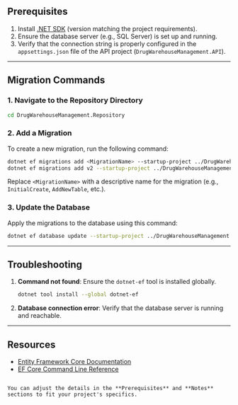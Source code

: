 ## Prerequisites

1. Install [.NET SDK](https://dotnet.microsoft.com/download) (version matching the project requirements).
2. Ensure the database server (e.g., SQL Server) is set up and running.
3. Verify that the connection string is properly configured in the `appsettings.json` file of the API project (`DrugWarehouseManagement.API`).

---

## Migration Commands

### 1. Navigate to the Repository Directory
```bash
cd DrugWarehouseManagement.Repository
```
### 2. Add a Migration
To create a new migration, run the following command:
```bash
dotnet ef migrations add <MigrationName> --startup-project ../DrugWarehouseManagement.API
dotnet ef migrations add v2 --startup-project ../DrugWarehouseManagement.API
```
Replace `<MigrationName>` with a descriptive name for the migration (e.g., `InitialCreate`, `AddNewTable`, etc.).

### 3. Update the Database
Apply the migrations to the database using this command:
```bash
dotnet ef database update --startup-project ../DrugWarehouseManagement.API
```

---

## Troubleshooting

1. **Command not found**: Ensure the `dotnet-ef` tool is installed globally.
   ```bash
   dotnet tool install --global dotnet-ef
   ```
2. **Database connection error**: Verify that the database server is running and reachable.

---

## Resources

- [Entity Framework Core Documentation](https://learn.microsoft.com/en-us/ef/core/)
- [EF Core Command Line Reference](https://learn.microsoft.com/en-us/ef/core/cli/dotnet)
```

You can adjust the details in the **Prerequisites** and **Notes** sections to fit your project's specifics.
